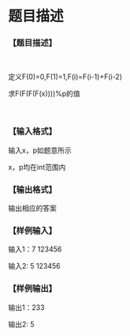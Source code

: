 # 题目描述


<h3>
【题目描述】
</h3>
<p>
<br/>
</p>
<p>
定义F(0)=0,F(1)=1,F(i)=F(i-1)+F(i-2)
</p>
<p>
求F(F(F(F(x))))%p的值
</p>
<p>
<br/>
</p>
<h3>
【输入格式】
</h3>
<p>
输入x，p如题意所示
</p>
<p>
x，p均在int范围内
</p>
<h3>
【输出格式】
</h3>
<p>
输出相应的答案
</p>
<h3>
【样例输入】
</h3>
<p>
输入1：7 123456
</p>
<p>
输入2: 5 123456
</p>
<h3>
【样例输出】
</h3>
<p>
输出1：233
</p>
<p>
输出2: 5
</p>
